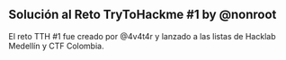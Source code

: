 ## Solución al Reto TryToHackme #1 by @nonroot

El reto TTH #1 fue creado por @4v4t4r y lanzado a las listas de Hacklab Medellín y CTF Colombia.



